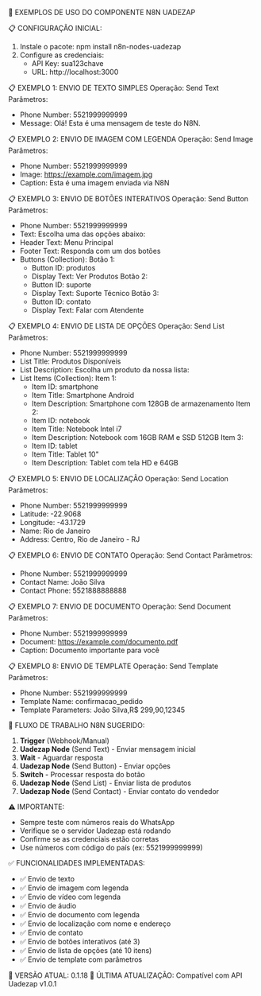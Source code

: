 🔘 EXEMPLOS DE USO DO COMPONENTE N8N UADEZAP

📋 CONFIGURAÇÃO INICIAL:
1. Instale o pacote: npm install n8n-nodes-uadezap
2. Configure as credenciais:
   - API Key: sua123chave
   - URL: http://localhost:3000

📋 EXEMPLO 1: ENVIO DE TEXTO SIMPLES
Operação: Send Text
Parâmetros:
- Phone Number: 5521999999999
- Message: Olá! Esta é uma mensagem de teste do N8N.

📋 EXEMPLO 2: ENVIO DE IMAGEM COM LEGENDA
Operação: Send Image
Parâmetros:
- Phone Number: 5521999999999
- Image: https://example.com/imagem.jpg
- Caption: Esta é uma imagem enviada via N8N

📋 EXEMPLO 3: ENVIO DE BOTÕES INTERATIVOS
Operação: Send Button
Parâmetros:
- Phone Number: 5521999999999
- Text: Escolha uma das opções abaixo:
- Header Text: Menu Principal
- Footer Text: Responda com um dos botões
- Buttons (Collection):
  Botão 1:
    - Button ID: produtos
    - Display Text: Ver Produtos
  Botão 2:
    - Button ID: suporte
    - Display Text: Suporte Técnico
  Botão 3:
    - Button ID: contato
    - Display Text: Falar com Atendente

📋 EXEMPLO 4: ENVIO DE LISTA DE OPÇÕES
Operação: Send List
Parâmetros:
- Phone Number: 5521999999999
- List Title: Produtos Disponíveis
- List Description: Escolha um produto da nossa lista:
- List Items (Collection):
  Item 1:
    - Item ID: smartphone
    - Item Title: Smartphone Android
    - Item Description: Smartphone com 128GB de armazenamento
  Item 2:
    - Item ID: notebook
    - Item Title: Notebook Intel i7
    - Item Description: Notebook com 16GB RAM e SSD 512GB
  Item 3:
    - Item ID: tablet
    - Item Title: Tablet 10"
    - Item Description: Tablet com tela HD e 64GB

📋 EXEMPLO 5: ENVIO DE LOCALIZAÇÃO
Operação: Send Location
Parâmetros:
- Phone Number: 5521999999999
- Latitude: -22.9068
- Longitude: -43.1729
- Name: Rio de Janeiro
- Address: Centro, Rio de Janeiro - RJ

📋 EXEMPLO 6: ENVIO DE CONTATO
Operação: Send Contact
Parâmetros:
- Phone Number: 5521999999999
- Contact Name: João Silva
- Contact Phone: 5521888888888

📋 EXEMPLO 7: ENVIO DE DOCUMENTO
Operação: Send Document
Parâmetros:
- Phone Number: 5521999999999
- Document: https://example.com/documento.pdf
- Caption: Documento importante para você

📋 EXEMPLO 8: ENVIO DE TEMPLATE
Operação: Send Template
Parâmetros:
- Phone Number: 5521999999999
- Template Name: confirmacao_pedido
- Template Parameters: João Silva,R$ 299,90,12345

🚀 FLUXO DE TRABALHO N8N SUGERIDO:

1. **Trigger** (Webhook/Manual)
2. **Uadezap Node** (Send Text) - Enviar mensagem inicial
3. **Wait** - Aguardar resposta
4. **Uadezap Node** (Send Button) - Enviar opções
5. **Switch** - Processar resposta do botão
6. **Uadezap Node** (Send List) - Enviar lista de produtos
7. **Uadezap Node** (Send Contact) - Enviar contato do vendedor

⚠️ IMPORTANTE:
- Sempre teste com números reais do WhatsApp
- Verifique se o servidor Uadezap está rodando
- Confirme se as credenciais estão corretas
- Use números com código do país (ex: 5521999999999)

✅ FUNCIONALIDADES IMPLEMENTADAS:
- ✅ Envio de texto
- ✅ Envio de imagem com legenda
- ✅ Envio de vídeo com legenda
- ✅ Envio de áudio
- ✅ Envio de documento com legenda
- ✅ Envio de localização com nome e endereço
- ✅ Envio de contato
- ✅ Envio de botões interativos (até 3)
- ✅ Envio de lista de opções (até 10 itens)
- ✅ Envio de template com parâmetros

🎯 VERSÃO ATUAL: 0.1.18
📅 ÚLTIMA ATUALIZAÇÃO: Compatível com API Uadezap v1.0.1
